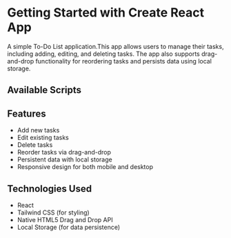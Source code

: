 # Getting Started with Create React App

A simple To-Do List application.This app allows users to manage their tasks, including adding, editing, and deleting tasks.
The app also supports drag-and-drop functionality for reordering tasks and persists data using local storage.

## Available Scripts

## Features

- Add new tasks
- Edit existing tasks
- Delete tasks
- Reorder tasks via drag-and-drop
- Persistent data with local storage
- Responsive design for both mobile and desktop

## Technologies Used

- React
- Tailwind CSS (for styling)
- Native HTML5 Drag and Drop API
- Local Storage (for data persistence)
